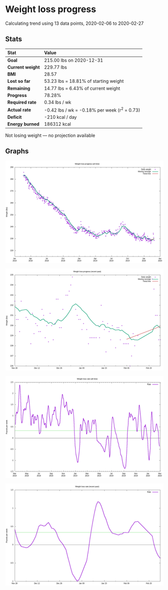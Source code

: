 # Weight loss progress

Calculating trend using 13 data points, 2020-02-06 to 2020-02-27

## Stats

Stat|Value
:-|:-
**Goal**|215.00 lbs on 2020-12-31
**Current weight**|229.77 lbs
**BMI**|28.57
**Lost so far**|53.23 lbs = 18.81% of starting weight
**Remaining**|14.77 lbs =  6.43% of current  weight
**Progress**|78.28%
**Required rate**|0.34 lbs / wk
**Actual rate**|-0.42 lbs / wk = -0.18% per week  (r<sup>2</sup> = 0.73)
**Deficit**|-210 kcal / day
**Energy burned**|186312 kcal

Not losing weight &mdash; no projection available

## Graphs

![](weight-graph-alltime.png)

![](weight-graph-recent.png)

![](rate-graph-alltime.png)

![](rate-graph-recent.png)
